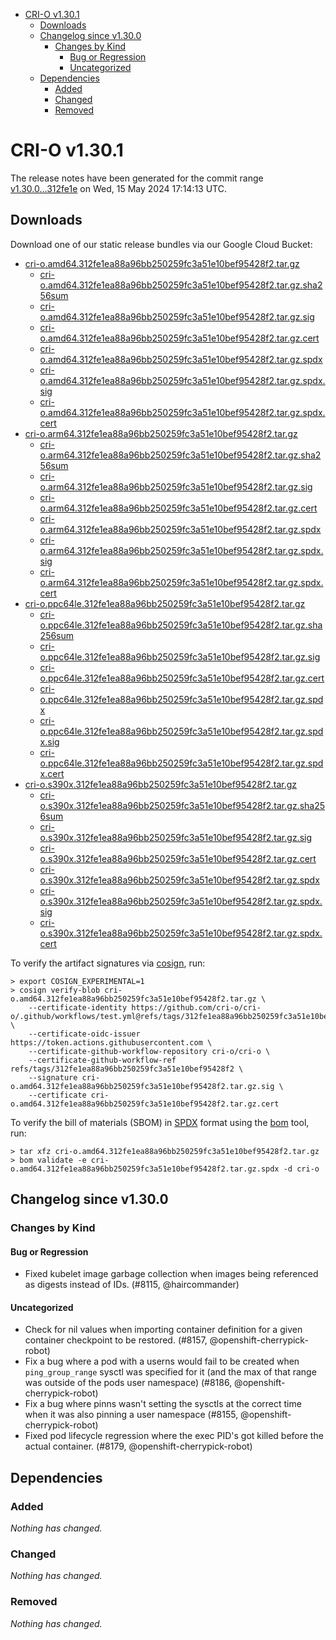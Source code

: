 - [CRI-O v1.30.1](#cri-o-v1301)
  - [Downloads](#downloads)
  - [Changelog since v1.30.0](#changelog-since-v1300)
    - [Changes by Kind](#changes-by-kind)
      - [Bug or Regression](#bug-or-regression)
      - [Uncategorized](#uncategorized)
  - [Dependencies](#dependencies)
    - [Added](#added)
    - [Changed](#changed)
    - [Removed](#removed)

# CRI-O v1.30.1

The release notes have been generated for the commit range
[v1.30.0...312fe1e](https://github.com/cri-o/cri-o/compare/v1.30.0...v1.30.1) on Wed, 15 May 2024 17:14:13 UTC.

## Downloads

Download one of our static release bundles via our Google Cloud Bucket:

- [cri-o.amd64.312fe1ea88a96bb250259fc3a51e10bef95428f2.tar.gz](https://storage.googleapis.com/cri-o/artifacts/cri-o.amd64.312fe1ea88a96bb250259fc3a51e10bef95428f2.tar.gz)
  - [cri-o.amd64.312fe1ea88a96bb250259fc3a51e10bef95428f2.tar.gz.sha256sum](https://storage.googleapis.com/cri-o/artifacts/cri-o.amd64.312fe1ea88a96bb250259fc3a51e10bef95428f2.tar.gz.sha256sum)
  - [cri-o.amd64.312fe1ea88a96bb250259fc3a51e10bef95428f2.tar.gz.sig](https://storage.googleapis.com/cri-o/artifacts/cri-o.amd64.312fe1ea88a96bb250259fc3a51e10bef95428f2.tar.gz.sig)
  - [cri-o.amd64.312fe1ea88a96bb250259fc3a51e10bef95428f2.tar.gz.cert](https://storage.googleapis.com/cri-o/artifacts/cri-o.amd64.312fe1ea88a96bb250259fc3a51e10bef95428f2.tar.gz.cert)
  - [cri-o.amd64.312fe1ea88a96bb250259fc3a51e10bef95428f2.tar.gz.spdx](https://storage.googleapis.com/cri-o/artifacts/cri-o.amd64.312fe1ea88a96bb250259fc3a51e10bef95428f2.tar.gz.spdx)
  - [cri-o.amd64.312fe1ea88a96bb250259fc3a51e10bef95428f2.tar.gz.spdx.sig](https://storage.googleapis.com/cri-o/artifacts/cri-o.amd64.312fe1ea88a96bb250259fc3a51e10bef95428f2.tar.gz.spdx.sig)
  - [cri-o.amd64.312fe1ea88a96bb250259fc3a51e10bef95428f2.tar.gz.spdx.cert](https://storage.googleapis.com/cri-o/artifacts/cri-o.amd64.312fe1ea88a96bb250259fc3a51e10bef95428f2.tar.gz.spdx.cert)
- [cri-o.arm64.312fe1ea88a96bb250259fc3a51e10bef95428f2.tar.gz](https://storage.googleapis.com/cri-o/artifacts/cri-o.arm64.312fe1ea88a96bb250259fc3a51e10bef95428f2.tar.gz)
  - [cri-o.arm64.312fe1ea88a96bb250259fc3a51e10bef95428f2.tar.gz.sha256sum](https://storage.googleapis.com/cri-o/artifacts/cri-o.arm64.312fe1ea88a96bb250259fc3a51e10bef95428f2.tar.gz.sha256sum)
  - [cri-o.arm64.312fe1ea88a96bb250259fc3a51e10bef95428f2.tar.gz.sig](https://storage.googleapis.com/cri-o/artifacts/cri-o.arm64.312fe1ea88a96bb250259fc3a51e10bef95428f2.tar.gz.sig)
  - [cri-o.arm64.312fe1ea88a96bb250259fc3a51e10bef95428f2.tar.gz.cert](https://storage.googleapis.com/cri-o/artifacts/cri-o.arm64.312fe1ea88a96bb250259fc3a51e10bef95428f2.tar.gz.cert)
  - [cri-o.arm64.312fe1ea88a96bb250259fc3a51e10bef95428f2.tar.gz.spdx](https://storage.googleapis.com/cri-o/artifacts/cri-o.arm64.312fe1ea88a96bb250259fc3a51e10bef95428f2.tar.gz.spdx)
  - [cri-o.arm64.312fe1ea88a96bb250259fc3a51e10bef95428f2.tar.gz.spdx.sig](https://storage.googleapis.com/cri-o/artifacts/cri-o.arm64.312fe1ea88a96bb250259fc3a51e10bef95428f2.tar.gz.spdx.sig)
  - [cri-o.arm64.312fe1ea88a96bb250259fc3a51e10bef95428f2.tar.gz.spdx.cert](https://storage.googleapis.com/cri-o/artifacts/cri-o.arm64.312fe1ea88a96bb250259fc3a51e10bef95428f2.tar.gz.spdx.cert)
- [cri-o.ppc64le.312fe1ea88a96bb250259fc3a51e10bef95428f2.tar.gz](https://storage.googleapis.com/cri-o/artifacts/cri-o.ppc64le.312fe1ea88a96bb250259fc3a51e10bef95428f2.tar.gz)
  - [cri-o.ppc64le.312fe1ea88a96bb250259fc3a51e10bef95428f2.tar.gz.sha256sum](https://storage.googleapis.com/cri-o/artifacts/cri-o.ppc64le.312fe1ea88a96bb250259fc3a51e10bef95428f2.tar.gz.sha256sum)
  - [cri-o.ppc64le.312fe1ea88a96bb250259fc3a51e10bef95428f2.tar.gz.sig](https://storage.googleapis.com/cri-o/artifacts/cri-o.ppc64le.312fe1ea88a96bb250259fc3a51e10bef95428f2.tar.gz.sig)
  - [cri-o.ppc64le.312fe1ea88a96bb250259fc3a51e10bef95428f2.tar.gz.cert](https://storage.googleapis.com/cri-o/artifacts/cri-o.ppc64le.312fe1ea88a96bb250259fc3a51e10bef95428f2.tar.gz.cert)
  - [cri-o.ppc64le.312fe1ea88a96bb250259fc3a51e10bef95428f2.tar.gz.spdx](https://storage.googleapis.com/cri-o/artifacts/cri-o.ppc64le.312fe1ea88a96bb250259fc3a51e10bef95428f2.tar.gz.spdx)
  - [cri-o.ppc64le.312fe1ea88a96bb250259fc3a51e10bef95428f2.tar.gz.spdx.sig](https://storage.googleapis.com/cri-o/artifacts/cri-o.ppc64le.312fe1ea88a96bb250259fc3a51e10bef95428f2.tar.gz.spdx.sig)
  - [cri-o.ppc64le.312fe1ea88a96bb250259fc3a51e10bef95428f2.tar.gz.spdx.cert](https://storage.googleapis.com/cri-o/artifacts/cri-o.ppc64le.312fe1ea88a96bb250259fc3a51e10bef95428f2.tar.gz.spdx.cert)
- [cri-o.s390x.312fe1ea88a96bb250259fc3a51e10bef95428f2.tar.gz](https://storage.googleapis.com/cri-o/artifacts/cri-o.s390x.312fe1ea88a96bb250259fc3a51e10bef95428f2.tar.gz)
  - [cri-o.s390x.312fe1ea88a96bb250259fc3a51e10bef95428f2.tar.gz.sha256sum](https://storage.googleapis.com/cri-o/artifacts/cri-o.s390x.312fe1ea88a96bb250259fc3a51e10bef95428f2.tar.gz.sha256sum)
  - [cri-o.s390x.312fe1ea88a96bb250259fc3a51e10bef95428f2.tar.gz.sig](https://storage.googleapis.com/cri-o/artifacts/cri-o.s390x.312fe1ea88a96bb250259fc3a51e10bef95428f2.tar.gz.sig)
  - [cri-o.s390x.312fe1ea88a96bb250259fc3a51e10bef95428f2.tar.gz.cert](https://storage.googleapis.com/cri-o/artifacts/cri-o.s390x.312fe1ea88a96bb250259fc3a51e10bef95428f2.tar.gz.cert)
  - [cri-o.s390x.312fe1ea88a96bb250259fc3a51e10bef95428f2.tar.gz.spdx](https://storage.googleapis.com/cri-o/artifacts/cri-o.s390x.312fe1ea88a96bb250259fc3a51e10bef95428f2.tar.gz.spdx)
  - [cri-o.s390x.312fe1ea88a96bb250259fc3a51e10bef95428f2.tar.gz.spdx.sig](https://storage.googleapis.com/cri-o/artifacts/cri-o.s390x.312fe1ea88a96bb250259fc3a51e10bef95428f2.tar.gz.spdx.sig)
  - [cri-o.s390x.312fe1ea88a96bb250259fc3a51e10bef95428f2.tar.gz.spdx.cert](https://storage.googleapis.com/cri-o/artifacts/cri-o.s390x.312fe1ea88a96bb250259fc3a51e10bef95428f2.tar.gz.spdx.cert)

To verify the artifact signatures via [cosign](https://github.com/sigstore/cosign), run:

```console
> export COSIGN_EXPERIMENTAL=1
> cosign verify-blob cri-o.amd64.312fe1ea88a96bb250259fc3a51e10bef95428f2.tar.gz \
    --certificate-identity https://github.com/cri-o/cri-o/.github/workflows/test.yml@refs/tags/312fe1ea88a96bb250259fc3a51e10bef95428f2 \
    --certificate-oidc-issuer https://token.actions.githubusercontent.com \
    --certificate-github-workflow-repository cri-o/cri-o \
    --certificate-github-workflow-ref refs/tags/312fe1ea88a96bb250259fc3a51e10bef95428f2 \
    --signature cri-o.amd64.312fe1ea88a96bb250259fc3a51e10bef95428f2.tar.gz.sig \
    --certificate cri-o.amd64.312fe1ea88a96bb250259fc3a51e10bef95428f2.tar.gz.cert
```

To verify the bill of materials (SBOM) in [SPDX](https://spdx.org) format using the [bom](https://sigs.k8s.io/bom) tool, run:

```console
> tar xfz cri-o.amd64.312fe1ea88a96bb250259fc3a51e10bef95428f2.tar.gz
> bom validate -e cri-o.amd64.312fe1ea88a96bb250259fc3a51e10bef95428f2.tar.gz.spdx -d cri-o
```

## Changelog since v1.30.0

### Changes by Kind

#### Bug or Regression
 - Fixed kubelet image garbage collection when images being referenced as digests instead of IDs. (#8115, @haircommander)

#### Uncategorized
 - Check for nil values when importing container definition for a given container checkpoint to be restored. (#8157, @openshift-cherrypick-robot)
 - Fix a bug where a pod with a userns would fail to be created when `ping_group_range` sysctl was specified for it (and the max of that range was outside of the pods user namespace) (#8186, @openshift-cherrypick-robot)
 - Fix a bug where pinns wasn't setting the sysctls at the correct time when it was also pinning a user namespace (#8155, @openshift-cherrypick-robot)
 - Fixed pod lifecycle regression where the exec PID's got killed before the actual container. (#8179, @openshift-cherrypick-robot)

## Dependencies

### Added
_Nothing has changed._

### Changed
_Nothing has changed._

### Removed
_Nothing has changed._
